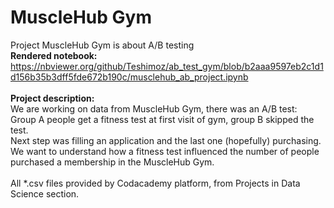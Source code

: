 # MuscleHub Gym
Project MuscleHub Gym is about A/B testing<br>
<b>Rendered notebook:</b><br>
https://nbviewer.org/github/Teshimoz/ab_test_gym/blob/b2aaa9597eb2c1d1d156b35b3dff5fde672b190c/musclehub_ab_project.ipynb
<br><br>
<b>Project description:</b><br>
We are working on data from MuscleHub Gym, there was an A/B test:<br>
Group A people get a fitness test at first visit of gym, group B skipped the test.<br>
Next step was filling an application and the last one (hopefully) purchasing.<br>
We want to understand how a fitness test influenced the number of people purchased a membership in the MuscleHub Gym.
<br>
<br>
All *.csv files provided by Codacademy platform, from Projects in Data Science section.
